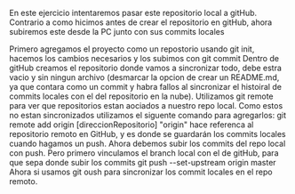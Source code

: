 En este ejercicio intentaremos pasar este repositorio local a gitHub.
Contrario a como hicimos antes de crear el repositorio en gitHub, ahora subiremos este desde la PC junto con sus commits locales

Primero agregamos el proyecto como un repostorio usando git init, hacemos los cambios necesarios y los subimos con git commit
Dentro de gitHub creamos el repositorio donde vamos a sincronizar todo, debe estra vacio y sin ningun archivo (desmarcar la opcion de crear un README.md, ya que contara como un commit y habra fallos al sincronizar el histoiral de commits locales con el del repositorio en la nube).
Utilizamos git remote para ver que repositorios estan aociados a nuestro repo local. Como estos no estan sincronizados utilizamos el siguente comando para agregarlos:
git remote add origin [direccionRepositorio]
"origin" hace referenca al repositorio remoto en GitHub, y es donde se guardarán los commits locales cuando hagamos un push.
Ahora debemos subir los commits del repo local con push. Pero primero vinculamos el branch local con el de gitHub, para que sepa donde subir los commits
git push --set-upstream origin master
Ahora si usamos git oush para sincronizar los commit locales en el repo remoto.

